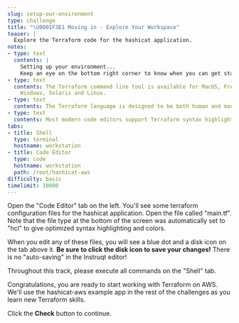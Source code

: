 ```yaml
---
slug: setup-our-environment
type: challenge
title: "\U0001F3E1 Moving in - Explore Your Workspace"
teaser: |
  Explore the Terraform code for the hashicat application.
notes:
- type: text
  contents: |
    Setting up your environment...
    Keep an eye on the bottom right corner to know when you can get started.
- type: text
  contents: The Terraform command line tool is available for MacOS, FreeBSD, OpenBSD,
    Windows, Solaris and Linux.
- type: text
  contents: The Terraform language is designed to be both human and machine-readable.
- type: text
  contents: Most modern code editors support Terraform syntax highlighting.
tabs:
- title: Shell
  type: terminal
  hostname: workstation
- title: Code Editor
  type: code
  hostname: workstation
  path: /root/hashicat-aws
difficulty: basic
timelimit: 10000
---
```

Open the "Code Editor" tab on the left. You'll see some terraform configuration files for the hashicat application. Open the file called "main.tf". Note that the file type at the bottom of the screen was automatically set to "hcl" to give optimized syntax highlighting and colors.

When you edit any of these files, you will see a blue dot and a disk icon on the tab above it. **Be sure to click the disk icon to save your changes!** There is no "auto-saving" in the Instruqt editor!

Throughout this track, please execute all commands on the "Shell" tab.

Congratulations, you are ready to start working with Terraform on AWS. We'll use the hashicat-aws example app in the rest of the challenges as you learn new Terraform skills.

Click the **Check** button to continue.